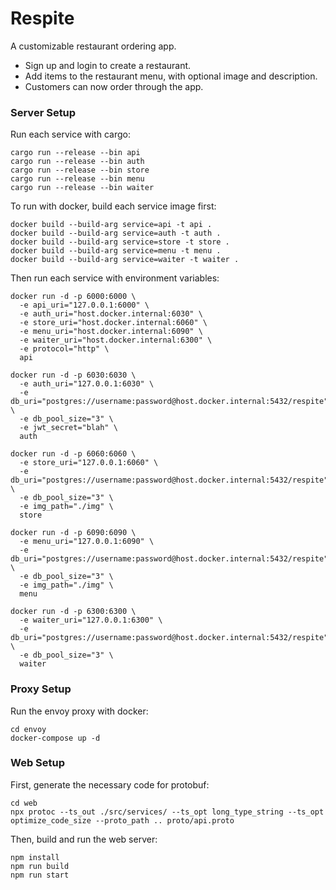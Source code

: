 # Respite

A customizable restaurant ordering app.

- Sign up and login to create a restaurant.
- Add items to the restaurant menu, with optional image and description.
- Customers can now order through the app.

### Server Setup

Run each service with cargo:

```
cargo run --release --bin api
cargo run --release --bin auth
cargo run --release --bin store
cargo run --release --bin menu
cargo run --release --bin waiter
```

To run with docker, build each service image first:

```
docker build --build-arg service=api -t api .
docker build --build-arg service=auth -t auth .
docker build --build-arg service=store -t store .
docker build --build-arg service=menu -t menu .
docker build --build-arg service=waiter -t waiter .
```

Then run each service with environment variables:

```
docker run -d -p 6000:6000 \
  -e api_uri="127.0.0.1:6000" \
  -e auth_uri="host.docker.internal:6030" \
  -e store_uri="host.docker.internal:6060" \
  -e menu_uri="host.docker.internal:6090" \
  -e waiter_uri="host.docker.internal:6300" \
  -e protocol="http" \
  api

docker run -d -p 6030:6030 \
  -e auth_uri="127.0.0.1:6030" \
  -e db_uri="postgres://username:password@host.docker.internal:5432/respite" \
  -e db_pool_size="3" \
  -e jwt_secret="blah" \
  auth

docker run -d -p 6060:6060 \
  -e store_uri="127.0.0.1:6060" \
  -e db_uri="postgres://username:password@host.docker.internal:5432/respite" \
  -e db_pool_size="3" \
  -e img_path="./img" \
  store

docker run -d -p 6090:6090 \
  -e menu_uri="127.0.0.1:6090" \
  -e db_uri="postgres://username:password@host.docker.internal:5432/respite" \
  -e db_pool_size="3" \
  -e img_path="./img" \
  menu

docker run -d -p 6300:6300 \
  -e waiter_uri="127.0.0.1:6300" \
  -e db_uri="postgres://username:password@host.docker.internal:5432/respite" \
  -e db_pool_size="3" \
  waiter
```

### Proxy Setup

Run the envoy proxy with docker:

```
cd envoy
docker-compose up -d
```

### Web Setup

First, generate the necessary code for protobuf:

```
cd web
npx protoc --ts_out ./src/services/ --ts_opt long_type_string --ts_opt optimize_code_size --proto_path .. proto/api.proto
```

Then, build and run the web server:

```
npm install
npm run build
npm run start
```
